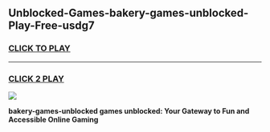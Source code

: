 
## Unblocked-Games-bakery-games-unblocked-Play-Free-usdg7
<h3>
<a href="https://premium76.site?title=bakery-games-unblocked&ref=22A">CLICK TO PLAY</a></h3>
<hr>

<h3>
<a href="https://premium76.site?title=bakery-games-unblocked&ref=22A">CLICK 2 PLAY</a>
  
</h3>

<a href="https://premium76.site?title=bakery-games-unblocked&ref=22A"><img src="https://clearcache.store/games.png"></a>


**bakery-games-unblocked games unblocked: Your Gateway to Fun and Accessible Online Gaming**

